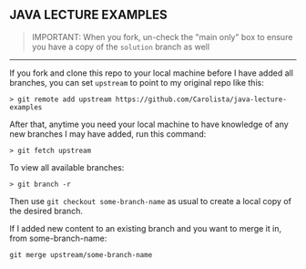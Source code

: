 ## JAVA LECTURE EXAMPLES

> IMPORTANT: When you fork, un-check the "main only" box to ensure you have a copy of the `solution` branch as well

---
If you fork and clone this repo to your local machine before I have added all branches, you can set `upstream` to point to my original repo like this:

```
> git remote add upstream https://github.com/Carolista/java-lecture-examples
```

After that, anytime you need your local machine to have knowledge of any new branches I may have added, run this command:

```
> git fetch upstream
```

To view all available branches:

```
> git branch -r
```

Then use `git checkout some-branch-name` as usual to create a local copy of the desired branch.

If I added new content to an existing branch and you want to merge it in, from some-branch-name:

```
git merge upstream/some-branch-name
```

